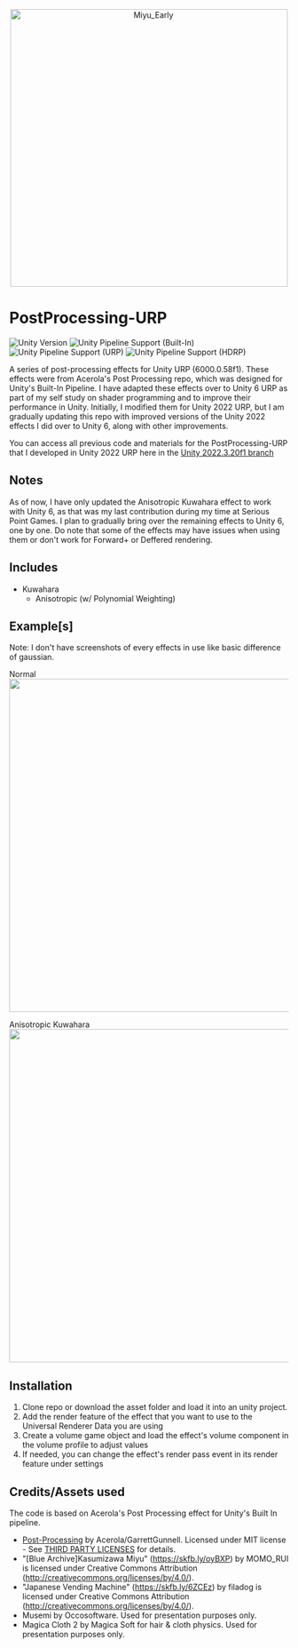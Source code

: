 <div align="center">
  <img src="https://github.com/user-attachments/assets/6212ba26-641e-497b-ad6a-7d4d3bd9dc0f" width="500" alt="Miyu_Early"/>
</div>

# PostProcessing-URP
![Unity Version](https://img.shields.io/badge/Unity-6000.0.58%27LTS%2B-blueviolet?logo=unity)
![Unity Pipeline Support (Built-In)](https://img.shields.io/badge/BiRP_❌-darkgreen?logo=unity)
![Unity Pipeline Support (URP)](https://img.shields.io/badge/URP_✔️-blue?logo=unity)
![Unity Pipeline Support (HDRP)](https://img.shields.io/badge/HDRP_❌-darkred?logo=unity)

A series of post-processing effects for Unity URP (6000.0.58f1). These effects were from Acerola's Post Processing repo, which was designed for Unity's Built-In Pipeline. 
I have adapted these effects over to Unity 6 URP as part of my self study on shader programming and to improve their performance in Unity. Initially, I modified them for Unity 2022 URP, 
but I am gradually updating this repo with improved versions of the Unity 2022 effects I did over to Unity 6, along with other improvements. 

You can access all previous code and materials for the PostProcessing-URP that I developed in Unity 2022 URP here in the [Unity 2022.3.20f1 branch](https://github.com/Josephy5/PostProcessing-URP/tree/Unity-2022.3.20f1-Version)

## Notes
As of now, I have only updated the Anisotropic Kuwahara effect to work with Unity 6, as that was my last contribution during my time at Serious Point Games. 
I plan to gradually bring over the remaining effects to Unity 6, one by one. Do note that some of the effects may have issues when using them or 
don't work for Forward+ or Deffered rendering.

## Includes
- Kuwahara
  - Anisotropic (w/ Polynomial Weighting)

## Example[s]
Note: I don't have screenshots of every effects in use like basic difference of gaussian.
<br>

Normal
<br>
<img src="https://github.com/user-attachments/assets/db68638b-4640-4474-aa4d-5cb3f8b49a5a" width="600"/>
<br>

Anisotropic Kuwahara
<br>
<img src="https://github.com/user-attachments/assets/7836682a-a886-4a84-86db-48f8174362e9" width="600"/>
<br>

## Installation
1. Clone repo or download the asset folder and load it into an unity project.
2. Add the render feature of the effect that you want to use to the Universal Renderer Data you are using
3. Create a volume game object and load the effect's volume component in the volume profile to adjust values
4. If needed, you can change the effect's render pass event in its render feature under settings 
    
## Credits/Assets used
The code is based on Acerola's Post Processing effect for Unity's Built In pipeline. 
 - [Post-Processing](https://github.com/GarrettGunnell/Post-Processing) by Acerola/GarrettGunnell. Licensed under MIT license - See [THIRD PARTY LICENSES](THIRD_PARTY_LICENSES) for details.
 - "[Blue Archive]Kasumizawa Miyu" (https://skfb.ly/oyBXP) by MOMO_RUI is licensed under Creative Commons Attribution (http://creativecommons.org/licenses/by/4.0/).
 - "Japanese Vending Machine" (https://skfb.ly/6ZCEz) by filadog is licensed under Creative Commons Attribution (http://creativecommons.org/licenses/by/4.0/).
 - Musemi by Occosoftware. Used for presentation purposes only.
 - Magica Cloth 2 by Magica Soft for hair & cloth physics. Used for presentation purposes only.

